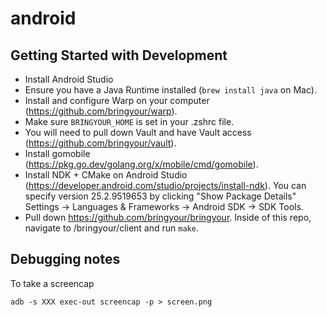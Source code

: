 # android

## Getting Started with Development

- Install Android Studio
- Ensure you have a Java Runtime installed (`brew install java` on Mac).
- Install and configure Warp on your computer (https://github.com/bringyour/warp).
- Make sure `BRINGYOUR_HOME` is set in your .zshrc file.
- You will need to pull down Vault and have Vault access (https://github.com/bringyour/vault).
- Install gomobile (https://pkg.go.dev/golang.org/x/mobile/cmd/gomobile).
- Install NDK + CMake on Android Studio (https://developer.android.com/studio/projects/install-ndk). You can specify version 25.2.9519653 by clicking "Show Package Details" Settings -> Languages & Frameworks -> Android SDK -> SDK Tools.
- Pull down https://github.com/bringyour/bringyour. Inside of this repo, navigate to /bringyour/client and run `make`.

## Debugging notes

To take a screencap

```
adb -s XXX exec-out screencap -p > screen.png
```
